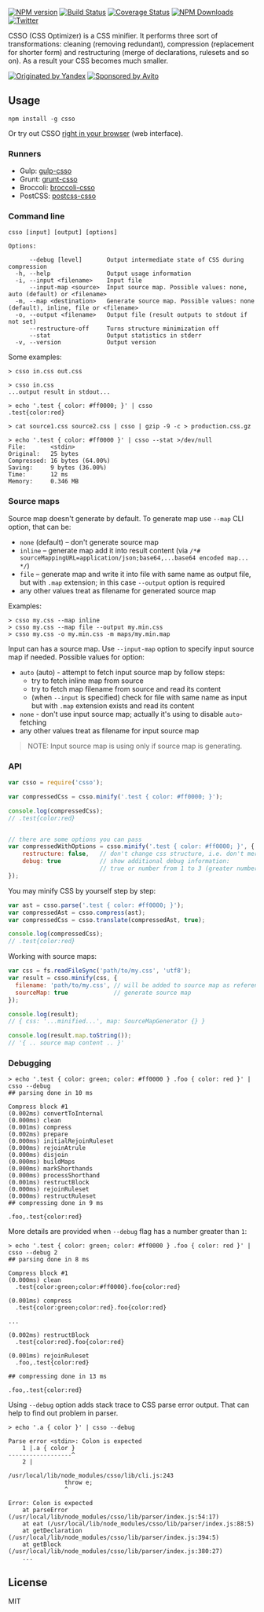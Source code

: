 [![NPM version](https://img.shields.io/npm/v/csso.svg)](https://www.npmjs.com/package/csso)
[![Build Status](https://travis-ci.org/css/csso.svg?branch=master)](https://travis-ci.org/css/csso)
[![Coverage Status](https://coveralls.io/repos/github/css/csso/badge.svg?branch=master)](https://coveralls.io/github/css/csso?branch=master)
[![NPM Downloads](https://img.shields.io/npm/dm/csso.svg)](https://www.npmjs.com/package/csso)
[![Twitter](https://img.shields.io/badge/Twitter-@cssoptimizer-blue.svg)](https://twitter.com/cssoptimizer)

CSSO (CSS Optimizer) is a CSS minifier. It performs three sort of transformations: cleaning (removing redundant), compression (replacement for shorter form) and restructuring (merge of declarations, rulesets and so on). As a result your CSS becomes much smaller.

[![Originated by Yandex](https://cdn.rawgit.com/css/csso/master/docs/yandex.png)](https://www.yandex.com/)
[![Sponsored by Avito](https://cdn.rawgit.com/css/csso/master/docs/avito.png)](https://www.avito.ru/)

## Usage

```
npm install -g csso
```

Or try out CSSO [right in your browser](http://css.github.io/csso/csso.html) (web interface).

### Runners

- Gulp: [gulp-csso](https://github.com/ben-eb/gulp-csso)
- Grunt: [grunt-csso](https://github.com/t32k/grunt-csso)
- Broccoli: [broccoli-csso](https://github.com/sindresorhus/broccoli-csso)
- PostCSS: [postcss-csso](https://github.com/lahmatiy/postcss-csso)

### Command line

```
csso [input] [output] [options]

Options:

      --debug [level]       Output intermediate state of CSS during compression
  -h, --help                Output usage information
  -i, --input <filename>    Input file
      --input-map <source>  Input source map. Possible values: none, auto (default) or <filename>
  -m, --map <destination>   Generate source map. Possible values: none (default), inline, file or <filename>
  -o, --output <filename>   Output file (result outputs to stdout if not set)
      --restructure-off     Turns structure minimization off
      --stat                Output statistics in stderr
  -v, --version             Output version
```

Some examples:

```
> csso in.css out.css

> csso in.css
...output result in stdout...

> echo '.test { color: #ff0000; }' | csso
.test{color:red}

> cat source1.css source2.css | csso | gzip -9 -c > production.css.gz

> echo '.test { color: #ff0000 }' | csso --stat >/dev/null
File:       <stdin>
Original:   25 bytes
Compressed: 16 bytes (64.00%)
Saving:     9 bytes (36.00%)
Time:       12 ms
Memory:     0.346 MB
```

### Source maps

Source map doesn't generate by default. To generate map use `--map` CLI option, that can be:

- `none` (default) – don't generate source map
- `inline` – generate map add it into result content (via `/*# sourceMappingURL=application/json;base64,...base64 encoded map... */`)
- `file` – generate map and write it into file with same name as output file, but with `.map` extension; in this case `--output` option is required
- any other values treat as filename for generated source map

Examples:

```
> csso my.css --map inline
> csso my.css --map file --output my.min.css
> csso my.css -o my.min.css -m maps/my.min.map
```

Input can has a source map. Use `--input-map` option to specify input source map if needed. Possible values for option:

- `auto` (auto) - attempt to fetch input source map by follow steps:
  - try to fetch inline map from source
  - try to fetch map filename from source and read its content
  - (when `--input` is specified) check for file with same name as input but with `.map` extension exists and read its content
- `none` - don't use input source map; actually it's using to disable `auto`-fetching
- any other values treat as filename for input source map

> NOTE: Input source map is using only if source map is generating.

### API

```js
var csso = require('csso');

var compressedCss = csso.minify('.test { color: #ff0000; }');

console.log(compressedCss);
// .test{color:red}


// there are some options you can pass
var compressedWithOptions = csso.minify('.test { color: #ff0000; }', {
    restructure: false,   // don't change css structure, i.e. don't merge declarations, rulesets etc
    debug: true           // show additional debug information:
                          // true or number from 1 to 3 (greater number - more details)
});
```

You may minify CSS by yourself step by step:

```js
var ast = csso.parse('.test { color: #ff0000; }');
var compressedAst = csso.compress(ast);
var compressedCss = csso.translate(compressedAst, true);

console.log(compressedCss);
// .test{color:red}
```

Working with source maps:

```js
var css = fs.readFileSync('path/to/my.css', 'utf8');
var result = csso.minify(css, {
  filename: 'path/to/my.css', // will be added to source map as reference to source file
  sourceMap: true             // generate source map
});

console.log(result);
// { css: '...minified...', map: SourceMapGenerator {} }

console.log(result.map.toString());
// '{ .. source map content .. }'
```

### Debugging

```
> echo '.test { color: green; color: #ff0000 } .foo { color: red }' | csso --debug
## parsing done in 10 ms

Compress block #1
(0.002ms) convertToInternal
(0.000ms) clean
(0.001ms) compress
(0.002ms) prepare
(0.000ms) initialRejoinRuleset
(0.000ms) rejoinAtrule
(0.000ms) disjoin
(0.000ms) buildMaps
(0.000ms) markShorthands
(0.000ms) processShorthand
(0.001ms) restructBlock
(0.000ms) rejoinRuleset
(0.000ms) restructRuleset
## compressing done in 9 ms

.foo,.test{color:red}
```

More details are provided when `--debug` flag has a number greater than `1`:

```
> echo '.test { color: green; color: #ff0000 } .foo { color: red }' | csso --debug 2
## parsing done in 8 ms

Compress block #1
(0.000ms) clean
  .test{color:green;color:#ff0000}.foo{color:red}

(0.001ms) compress
  .test{color:green;color:red}.foo{color:red}

...

(0.002ms) restructBlock
  .test{color:red}.foo{color:red}

(0.001ms) rejoinRuleset
  .foo,.test{color:red}

## compressing done in 13 ms

.foo,.test{color:red}
```

Using `--debug` option adds stack trace to CSS parse error output. That can help to find out problem in parser.

```
> echo '.a { color }' | csso --debug

Parse error <stdin>: Colon is expected
    1 |.a { color }
------------------^
    2 |

/usr/local/lib/node_modules/csso/lib/cli.js:243
                throw e;
                ^

Error: Colon is expected
    at parseError (/usr/local/lib/node_modules/csso/lib/parser/index.js:54:17)
    at eat (/usr/local/lib/node_modules/csso/lib/parser/index.js:88:5)
    at getDeclaration (/usr/local/lib/node_modules/csso/lib/parser/index.js:394:5)
    at getBlock (/usr/local/lib/node_modules/csso/lib/parser/index.js:380:27)
    ...
```

## License

MIT
